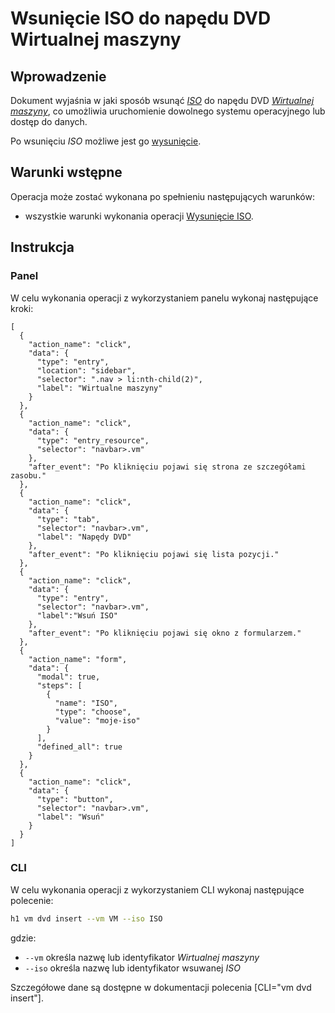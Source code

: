 # Wsunięcie ISO do napędu DVD Wirtualnej maszyny

## Wprowadzenie

Dokument wyjaśnia w jaki sposób wsunąć *[ISO](/resource/storage/iso.md)* do napędu DVD 
*[Wirtualnej maszyny]((/resource/compute/virtual-machine.md))*, co umożliwia uruchomienie dowolnego 
systemu operacyjnego lub dostęp do danych.

Po wsunięciu *ISO* możliwe jest go [wysunięcie](./dvd-eject.md).

## Warunki wstępne

Operacja może zostać wykonana po spełnieniu następujących warunków:

* wszystkie warunki wykonania operacji [Wysunięcie ISO](/resource/compute/virtual-machine.md).

## Instrukcja

### Panel

W celu wykonania operacji z wykorzystaniem panelu wykonaj następujące kroki:

```guide
[
  {
    "action_name": "click",
    "data": {
      "type": "entry",
      "location": "sidebar",
      "selector": ".nav > li:nth-child(2)",
      "label": "Wirtualne maszyny"
    }
  },
  {
    "action_name": "click",
    "data": {
      "type": "entry_resource",
      "selector": "navbar>.vm"
    },
    "after_event": "Po kliknięciu pojawi się strona ze szczegółami zasobu."
  },
  {
    "action_name": "click",
    "data": {
      "type": "tab",
      "selector": "navbar>.vm",
      "label": "Napędy DVD"
    },
    "after_event": "Po kliknięciu pojawi się lista pozycji."
  },
  {
    "action_name": "click",
    "data": {
      "type": "entry",
      "selector": "navbar>.vm",
      "label":"Wsuń ISO"
    },
    "after_event": "Po kliknięciu pojawi się okno z formularzem."
  },
  {
    "action_name": "form",
    "data": {
      "modal": true,
      "steps": [
        {
          "name": "ISO",
          "type": "choose",
          "value": "moje-iso"
        }
      ],
      "defined_all": true
    }
  },
  {
    "action_name": "click",
    "data": {
      "type": "button",
      "selector": "navbar>.vm",
      "label": "Wsuń"
    }
  }
]
```

### CLI

W celu wykonania operacji z wykorzystaniem CLI wykonaj następujące polecenie:

```bash
h1 vm dvd insert --vm VM --iso ISO
```

gdzie:

 * ```--vm``` określa nazwę lub identyfikator *Wirtualnej maszyny*
 * ```--iso``` określa nazwę lub identyfikator wsuwanej *ISO*
 
Szczegółowe dane są dostępne w dokumentacji polecenia [CLI="vm dvd insert"].